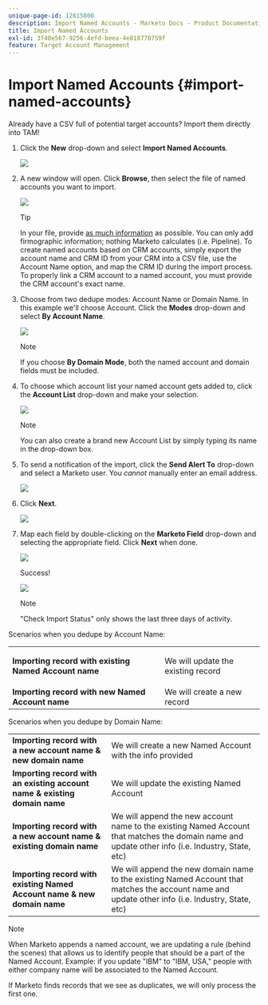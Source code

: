 ```yaml
---
unique-page-id: 12615800
description: Import Named Accounts - Marketo Docs - Product Documentation
title: Import Named Accounts
exl-id: 3f40e567-9256-4efd-beea-4e818770759f
feature: Target Account Management
---
```

# Import Named Accounts {#import-named-accounts}

Already have a CSV full of potential target accounts? Import them directly into TAM!

1. Click the **New** drop-down and select **Import Named Accounts**.

   ![](assets/inaone.png)

1. A new window will open. Click **Browse**, then select the file of named accounts you want to import.

   ![](assets/inatwo.png)

   >[!TIP]
   >
   >In your file, provide [as much information](/help/marketo/product-docs/target-account-management/target/named-accounts/named-account-overview.md#named-account-attributes) as possible. You can only add firmographic information; nothing Marketo calculates (i.e. Pipeline). To create named accounts based on CRM accounts, simply export the account name and CRM ID from your CRM into a CSV file, use the Account Name option, and map the CRM ID during the import process. To properly link a CRM account to a named account, you must provide the CRM account's exact name.

1. Choose from two dedupe modes: Account Name or Domain Name. In this example we'll choose Account. Click the **Modes** drop-down and select **By Account Name**.

   ![](assets/inathree.png)

   >[!NOTE]
   >
   >If you choose **By Domain Mode**, both the named account and domain fields must be included.

1. To choose which account list your named account gets added to, click the **Account List** drop-down and make your selection.

   ![](assets/inafour.png)

   >[!NOTE]
   >
   >You can also create a brand new Account List by simply typing its name in the drop-down box.

1. To send a notification of the import, click the **Send Alert To** drop-down and select a Marketo user. You _cannot_ manually enter an email address.

   ![](assets/inafive-2.png)

1. Click **Next**.

   ![](assets/inasix-2.png)

1. Map each field by double-clicking on the **Marketo Field** drop-down and selecting the appropriate field. Click **Next** when done.

   ![](assets/inaseven.png)

   Success!

   ![](assets/inanine.png)

   >[!NOTE]
   >
   >"Check Import Status" only shows the last three days of activity.

Scenarios when you dedupe by Account Name:

<table> 
 <tbody> 
  <tr> 
   <td><strong>Importing record with existing Named Account name</strong></td> 
   <td><p>We will update the existing record</p></td> 
  </tr> 
  <tr> 
   <td><strong>Importing record with new Named Account name</strong></td> 
   <td>We will create a new record</td> 
  </tr> 
 </tbody> 
</table>

   Scenarios when you dedupe by Domain Name:

<table> 
 <tbody> 
  <tr> 
   <td><strong>Importing record with a new account name & new domain name</strong></td> 
   <td>We will create a new Named Account with the info provided</td> 
  </tr> 
  <tr> 
   <td><strong>Importing record with an existing account name & existing domain name</strong></td> 
   <td>We will update the existing Named Account</td> 
  </tr> 
   <tr> 
   <td><strong>Importing record with a new account name & existing domain name</strong></td> 
   <td>We will append the new account name to the existing Named Account that matches the domain name and update other info (i.e. Industry, State, etc)</td> 
  </tr> 
  <tr> 
   <td><strong>Importing record with existing Named Account name & new domain name</strong></td> 
   <td>We will append the new domain name to the existing Named Account that matches the account name and update other info (i.e. Industry, State, etc)</td> 
  </tr> 
 </tbody> 
</table>

   >[!NOTE]
   >
   >When Marketo appends a named account, we are updating a rule (behind the scenes) that allows us to identify people that should be a part of the Named Account. Example: if you update "IBM" to "IBM, USA," people with either company name will be associated to the Named Account.

   If Marketo finds records that we see as duplicates, we will only process the first one.
